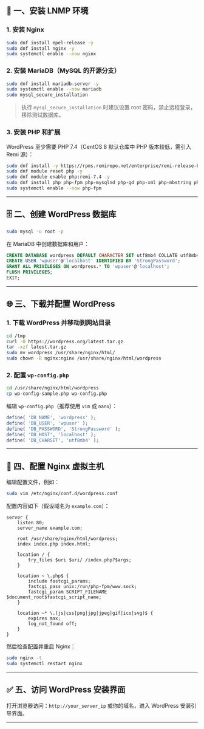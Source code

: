 
## 🧱 一、安装 LNMP 环境

### 1. 安装 Nginx

```bash
sudo dnf install epel-release -y
sudo dnf install nginx -y
sudo systemctl enable --now nginx
```

### 2. 安装 MariaDB（MySQL 的开源分支）

```bash
sudo dnf install mariadb-server -y
sudo systemctl enable --now mariadb
sudo mysql_secure_installation
```

> 执行 `mysql_secure_installation` 时建议设置 root 密码，禁止远程登录，移除测试数据库。

### 3. 安装 PHP 和扩展

WordPress 至少需要 PHP 7.4（CentOS 8 默认仓库中 PHP 版本较低，需引入 Remi 源）：

```bash
sudo dnf install -y https://rpms.remirepo.net/enterprise/remi-release-8.rpm
sudo dnf module reset php -y
sudo dnf module enable php:remi-7.4 -y
sudo dnf install php php-fpm php-mysqlnd php-gd php-xml php-mbstring php-curl php-zip -y
sudo systemctl enable --now php-fpm
```

---

## 🗄️ 二、创建 WordPress 数据库

```bash
sudo mysql -u root -p
```

在 MariaDB 中创建数据库和用户：

```sql
CREATE DATABASE wordpress DEFAULT CHARACTER SET utf8mb4 COLLATE utf8mb4_unicode_ci;
CREATE USER 'wpuser'@'localhost' IDENTIFIED BY 'StrongPassword';
GRANT ALL PRIVILEGES ON wordpress.* TO 'wpuser'@'localhost';
FLUSH PRIVILEGES;
EXIT;
```

---

## 🌐 三、下载并配置 WordPress

### 1. 下载 WordPress 并移动到网站目录

```bash
cd /tmp
curl -O https://wordpress.org/latest.tar.gz
tar -xzf latest.tar.gz
sudo mv wordpress /usr/share/nginx/html/
sudo chown -R nginx:nginx /usr/share/nginx/html/wordpress
```

### 2. 配置 `wp-config.php`

```bash
cd /usr/share/nginx/html/wordpress
cp wp-config-sample.php wp-config.php
```

编辑 `wp-config.php`（推荐使用 `vim` 或 `nano`）：

```php
define( 'DB_NAME', 'wordpress' );
define( 'DB_USER', 'wpuser' );
define( 'DB_PASSWORD', 'StrongPassword' );
define( 'DB_HOST', 'localhost' );
define( 'DB_CHARSET', 'utf8mb4' );
```

---

## 🔧 四、配置 Nginx 虚拟主机

编辑配置文件，例如：

```bash
sudo vim /etc/nginx/conf.d/wordpress.conf
```

配置内容如下（假设域名为 `example.com`）：

```nginx
server {
    listen 80;
    server_name example.com;

    root /usr/share/nginx/html/wordpress;
    index index.php index.html;

    location / {
        try_files $uri $uri/ /index.php?$args;
    }

    location ~ \.php$ {
        include fastcgi_params;
        fastcgi_pass unix:/run/php-fpm/www.sock;
        fastcgi_param SCRIPT_FILENAME $document_root$fastcgi_script_name;
    }

    location ~* \.(js|css|png|jpg|jpeg|gif|ico|svg)$ {
        expires max;
        log_not_found off;
    }
}
```

然后检查配置并重启 Nginx：

```bash
sudo nginx -t
sudo systemctl restart nginx
```

---

## ✅ 五、访问 WordPress 安装界面

打开浏览器访问：`http://your_server_ip` 或你的域名，进入 WordPress 安装引导界面。

---
